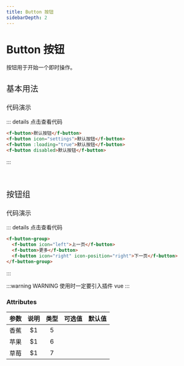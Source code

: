 ```yaml
---
title: Button 按钮
sidebarDepth: 2
---
```


# Button 按钮

按钮用于开始一个即时操作。

<h2 style="font-weight:normal">基本用法</h2>

<ClientOnly>

<button-demos></button-demos>

</ClientOnly>

<h3 style="font-weight:normal">代码演示</h3>

::: details 点击查看代码

```html
<f-button>默认按钮</f-button>
<f-button icon="settings">默认按钮</f-button>
<f-button :loading="true">默认按钮</f-button>
<f-button disabled>默认按钮</f-button>
```

:::

<br/>

<h2 style="font-weight:normal">按钮组</h2>

<ClientOnly>
<button-group-demos></button-group-demos>
</ClientOnly>

<h3 style="font-weight:normal">代码演示</h3>

::: details 点击查看代码

```html
<f-button-group>
  <f-button icon="left">上一页</f-button>
  <f-button>更多</f-button>
  <f-button icon="right" icon-position="right">下一页</f-button>
</f-button-group>
```

:::

:::warning WARNING 使用时一定要引入插件
vue
:::

### Attributes

| 参数 | 说明 | 类型 | 可选值 | 默认值 |
| :--: | :--: | :--: | :----: | :----: |
| 香蕉 | \$1  |  5   |
| 苹果 | \$1  |  6   |
| 草莓 | \$1  |  7   |
